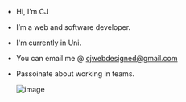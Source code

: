 - Hi, I’m CJ
- I’m a web and software developer.
- I'm currently in Uni.
- You can email me @ cjwebdesigned@gmail.com
- Passoinate about working in teams.

   ![image](https://github.com/tocjpapi/tocjpapi/assets/148444308/2c8bad74-f4a0-459b-93f0-4edd528bcf2f)
